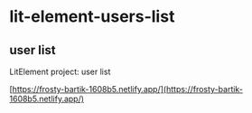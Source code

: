 # lit-element-users-list
## user list

LitElement project: user list

[https://frosty-bartik-1608b5.netlify.app/](https://frosty-bartik-1608b5.netlify.app/)
